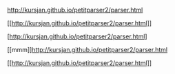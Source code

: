 http://kursjan.github.io/petitparser2/parser.html

[[http://kursjan.github.io/petitparser2/parser.html]]

[http://kursjan.github.io/petitparser2/parser.html]

[[mmm]]http://kursjan.github.io/petitparser2/parser.html

[[http://kursjan.github.io/petitparser2/parser.html]]